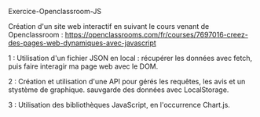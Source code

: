 Exercice-Openclassroom-JS

Création d'un site web interactif en suivant le cours venant de Openclassroom : https://openclassrooms.com/fr/courses/7697016-creez-des-pages-web-dynamiques-avec-javascript

1 : Utilisation d'un fichier JSON en local : récupérer les données avec fetch, puis faire interagir ma page web avec le DOM.

2 : Création et utilisation d'une API pour gérés les requêtes, les avis et un stystème de graphique. sauvgarde des données avec 
    LocalStorage.

3 : Utilisation des bibliothèques JavaScript, en l'occurrence Chart.js.
